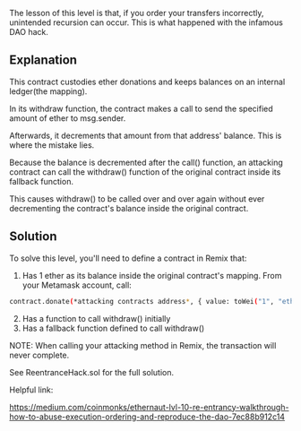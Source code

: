The lesson of this level is that, if you order your transfers incorrectly, unintended recursion can occur. This is what happened with the infamous DAO hack.

## Explanation
This contract custodies ether donations and keeps balances on an internal ledger(the mapping).

In its withdraw function, the contract makes a call to send the specified amount of ether to msg.sender.

Afterwards, it decrements that amount from that address' balance. This is where the mistake lies.

Because the balance is decremented after the call() function, an attacking contract can call the withdraw() function of the original contract inside its fallback function.

This causes withdraw() to be called over and over again without ever decrementing the contract's balance inside the original contract.

## Solution
To solve this level, you'll need to define a contract in Remix that:
1) Has 1 ether as its balance inside the original contract's mapping. From your Metamask account, call:
```bash
contract.donate(*attacking contracts address*, { value: toWei("1", "ether") })
```

2) Has a function to call withdraw() initially
3) Has a fallback function defined to call withdraw()

NOTE:
When calling your attacking method in Remix, the transaction will never complete.

See ReentranceHack.sol for the full solution.

Helpful link:

https://medium.com/coinmonks/ethernaut-lvl-10-re-entrancy-walkthrough-how-to-abuse-execution-ordering-and-reproduce-the-dao-7ec88b912c14


